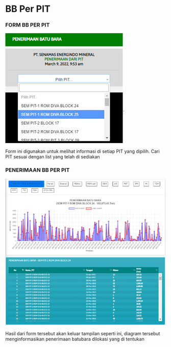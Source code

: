 # BB Per PIT

### FORM BB PER PIT

![](<../../.gitbook/assets/bb per pit.PNG>)

Form ini digunakan untuk melihat informasi di setiap PIT yang dipilih. Cari PIT sesuai dengan list yang telah di sediakan

### PENERIMAAN BB PER PIT

![](<../../.gitbook/assets/hasil dari bb per pit.PNG>)

Hasil dari form tersebut akan keluar tampilan seperti ini, diagram tersebut menginformasikan penerimaan batubara dilokasi yang di tentukan
